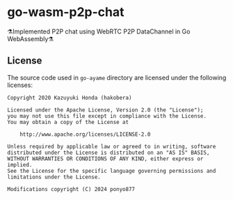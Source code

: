 # go-wasm-p2p-chat
⚗️Implemented P2P chat using WebRTC P2P DataChannel in Go WebAssembly⚗️

## License
The source code used in `go-ayame` directory are licensed under the following licenses:
```
Copyright 2020 Kazuyuki Honda (hakobera)

Licensed under the Apache License, Version 2.0 (the "License");
you may not use this file except in compliance with the License.
You may obtain a copy of the License at

    http://www.apache.org/licenses/LICENSE-2.0

Unless required by applicable law or agreed to in writing, software
distributed under the License is distributed on an "AS IS" BASIS,
WITHOUT WARRANTIES OR CONDITIONS OF ANY KIND, either express or implied.
See the License for the specific language governing permissions and
limitations under the License.

Modifications copyright (C) 2024 ponyo877
```